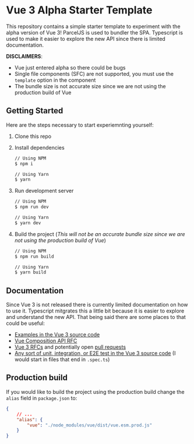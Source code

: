 # Vue 3 Alpha Starter Template
This repository contains a simple starter template to experiment with the alpha version of Vue 3! ParcelJS is used to bundler the SPA. Typescript is used to make it easier to explore the new API since there is limited documentation.

**DISCLAIMERS**: 
* Vue just entered alpha so there could be bugs
* Single file components (SFC) are not supported, you must use the `template` option in the component
* The bundle size is not accurate size since we are not using the production build of Vue

## Getting Started
Here are the steps necessary to start experiemnting yourself:
1. Clone this repo

2. Install dependencies

	```bash
	// Using NPM
	$ npm i

	// Using Yarn
	$ yarn
	```

2. Run development server

	```bash
	// Using NPM
	$ npm run dev

	// Using Yarn
	$ yarn dev
	```

3. Build the project (*This will not be an accurate bundle size since we are not using the production build of Vue*)

	```bash
	// Using NPM
	$ npm run build

	// Using Yarn
	$ yarn build
	```

## Documentation
Since Vue 3 is not released there is currently limited documentation on how to use it. Typescript mitgrates this a little bit because it is easier to explore and understand the new API. That being said there are some places to that could be useful:
* [Examples in the Vue 3 source code](https://github.com/vuejs/vue-next/tree/1c4cdd841daa2ba9c1ec35068c92f1ae776cacea/packages/vue/examples)
* [Vue Composition API RFC](https://vue-composition-api-rfc.netlify.com/#summary)
* [Vue 3 RFCs](https://github.com/vuejs/rfcs/tree/master/active-rfcs) and potentially open [pull requests](https://github.com/vuejs/rfcs/pulls)
* [Any sort of unit, integration, or E2E test in the Vue 3 source code](https://github.com/vuejs/vue-next/tree/1c4cdd841daa2ba9c1ec35068c92f1ae776cacea/packages/) (I would start in files that end in `.spec.ts`)

## Production build
If you would like to build the project using the production build change the `alias` field in `package.json` to:
```json
{
	// ...
	"alias": {
		"vue": "./node_modules/vue/dist/vue.esm.prod.js"
	}
}
```
